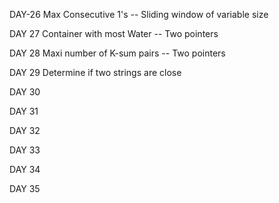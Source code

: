  DAY-26     Max Consecutive 1's -- Sliding window of variable size
 
 DAY 27     Container with most Water -- Two pointers
 
 DAY 28     Maxi number of K-sum pairs  -- Two pointers  
 
 DAY 29     Determine if two strings are close
 
 DAY 30
 
 DAY 31
 
 DAY 32
 
 DAY 33
 
 DAY 34
 
 DAY 35
